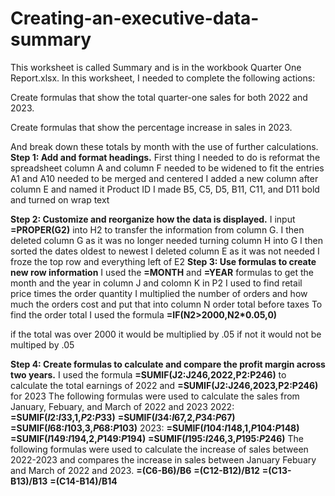 # Creating-an-executive-data-summary
This worksheet is called Summary and is in the workbook Quarter One Report.xlsx. In this worksheet, I needed to complete the following actions:

Create formulas that show the total quarter-one sales for both 2022 and 2023.

Create formulas that show the percentage increase in sales in 2023. 

And break down these totals by month with the use of further calculations.
**Step 1: Add and format headings.**
First thing I needed to do is reformat the spreadsheet
column A and column F needed to be widened to fit the entries 
A1 and A10 needed to be merged and centered
I added a new column after column E and named it Product ID
I made B5, C5, D5, B11, C11, and D11 bold and turned on wrap text

**Step 2: Customize and reorganize how the data is displayed.**
I input **=PROPER(G2)** into H2 to transfer the information from column G. I then deleted column G as it was no longer needed turning column H into G
I then sorted the dates oldest to newest
I deleted column E as it was not needed 
I froze the top row and everything left of E2
**Step 3: Use formulas to create new row information**
I used the **=MONTH** and **=YEAR** formulas to get the month and the year in column J and colomn K
in P2 I used to find  retail price times the order quantity
I multiplied the number of orders and how much the orders cost and put that into column N order total before taxes 
To find the order total I used the formula
**=IF(N2>2000,N2*0.05,0)** 

if the total was over 2000 it would be multiplied by .05 if not it would not be multiped by .05

**Step 4: Create formulas to calculate and compare the profit margin across two years.**
I used the formula **=SUMIF(J2:J246,2022,P2:P246)** to calculate the total earnings of 2022 and **=SUMIF(J2:J246,2023,P2:P246)** for 2023
The following formulas were used to calculate the sales from January, Febuary, and March of 2022 and 2023 
2022:
**=SUMIF($I$2:$I$33,1,$P$2:$P$33)**
**=SUMIF($I$34:$I$67,2,$P$34:$P$67)**
**=SUMIF($I$68:$I$103,3,$P$68:$P$103)**
2023:
**=SUMIF($I$104:$I$148,1,$P$104:$P$148)**
**=SUMIF($I$149:$I$194,2,$P$149:$P$194)**
**=SUMIF($I$195:$I$246,3,$P$195:$P$246)**
The following formulas were used to calculate the increase of sales between 2022-2023 and compares the increase in sales between January Febuary and March of 2022 and 2023.
**=(C6-B6)/B6**
**=(C12-B12)/B12**
**=(C13-B13)/B13**
**=(C14-B14)/B14**
